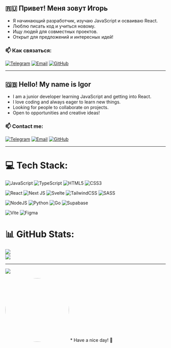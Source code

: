 ## 🇷🇺 Привет! Меня зовут Игорь  
- Я начинающий разработчик, изучаю JavaScript и осваиваю React.  
- Люблю писать код и учиться новому.  
- Ищу людей для совместных проектов.  
- Открыт для предложений и интересных идей!  

### 📫 Как связаться:  
[![Telegram](https://img.shields.io/badge/Telegram-26A5E4?style=for-the-badge&logo=telegram&logoColor=white)](https://t.me/igorao79)
[![Email](https://img.shields.io/badge/Email-D14836?style=for-the-badge&logo=gmail&logoColor=white)](mailto:igoraor79@gmail.com)
[![GitHub](https://img.shields.io/badge/GitHub-181717?style=for-the-badge&logo=github&logoColor=white)](https://github.com/igorao79)

---  

## 🇬🇧 Hello! My name is Igor  
- I am a junior developer learning JavaScript and getting into React.  
- I love coding and always eager to learn new things.  
- Looking for people to collaborate on projects.  
- Open to opportunities and creative ideas!  

### 📫 Contact me:  
[![Telegram](https://img.shields.io/badge/Telegram-26A5E4?style=for-the-badge&logo=telegram&logoColor=white)](https://t.me/igorao79)
[![Email](https://img.shields.io/badge/Email-D14836?style=for-the-badge&logo=gmail&logoColor=white)](mailto:igoraor79@gmail.com)
[![GitHub](https://img.shields.io/badge/GitHub-181717?style=for-the-badge&logo=github&logoColor=white)](https://github.com/igorao79)

---


# 💻 Tech Stack:
![JavaScript](https://img.shields.io/badge/javascript-%23323330.svg?style=for-the-badge&logo=javascript&logoColor=%23F7DF1E)
![TypeScript](https://img.shields.io/badge/typescript-%23007ACC.svg?style=for-the-badge&logo=typescript&logoColor=white)
![HTML5](https://img.shields.io/badge/html5-%23E34F26.svg?style=for-the-badge&logo=html5&logoColor=white)
![CSS3](https://img.shields.io/static/v1?style=for-the-badge&message=CSS3&color=1572B6&logo=CSS3&logoColor=FFFFFF&label=)


![React](https://img.shields.io/badge/react-%2320232a.svg?style=for-the-badge&logo=react&logoColor=%2361DAFB)
![Next JS](https://img.shields.io/badge/Next-black?style=for-the-badge&logo=next.js&logoColor=white)
![Svelte](https://img.shields.io/badge/svelte-%23f1413d.svg?style=for-the-badge&logo=svelte&logoColor=white)
![TailwindCSS](https://img.shields.io/badge/tailwindcss-%2338B2AC.svg?style=for-the-badge&logo=tailwind-css&logoColor=white)
![SASS](https://img.shields.io/badge/SASS-hotpink.svg?style=for-the-badge&logo=SASS&logoColor=white)


![NodeJS](https://img.shields.io/badge/node.js-6DA55F?style=for-the-badge&logo=node.js&logoColor=white)
![Python](https://img.shields.io/badge/python-3670A0?style=for-the-badge&logo=python&logoColor=ffdd54)
![Go](https://img.shields.io/badge/go-%2300ADD8.svg?style=for-the-badge&logo=go&logoColor=white)
![Supabase](https://img.shields.io/badge/Supabase-3ECF8E?style=for-the-badge&logo=supabase&logoColor=white)


![Vite](https://img.shields.io/badge/vite-%23646CFF.svg?style=for-the-badge&logo=vite&logoColor=white)
![Figma](https://img.shields.io/badge/figma-%23F24E1E.svg?style=for-the-badge&logo=figma&logoColor=white)



# 📊 GitHub Stats:
![](https://github-readme-stats.vercel.app/api?username=igorao79&theme=merko&hide_border=false&include_all_commits=false&count_private=false)<br/>
![](https://github-readme-stats.vercel.app/api/top-langs/?username=igorao79&theme=merko&hide_border=false&include_all_commits=false&count_private=false&layout=compact)


---
[![](https://visitcount.itsvg.in/api?id=igorao79&icon=0&color=4)](https://visitcount.itsvg.in)

<!-- Proudly created with GPRM ( https://gprm.itsvg.in ) -->


<img src="https://media1.tenor.com/m/tP02s3vF_sAAAAAd/sparkle-hsr.gif" width="200" height="200" style="border-radius: 50%;" />
* Have a nice day! 🚀


